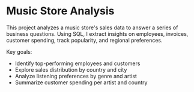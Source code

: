 # Music Store Analysis
This project analyzes a music store's sales data to answer a series of business questions. Using SQL, I extract insights on employees, invoices, customer spending, track popularity, and regional preferences.

Key goals:
+ Identify top-performing employees and customers
+ Explore sales distribution by country and city
+ Analyze listening preferences by genre and artist
+ Summarize customer spending per artist and country

